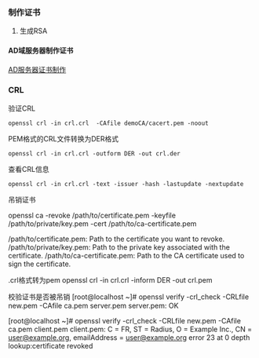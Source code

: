 ### 制作证书

1. 生成RSA



#### AD域服务器制作证书

[AD服务器证书制作](https://zhuanlan.zhihu.com/p/558286846?utm_id=0)

### CRL

验证CRL

```openssl crl -in crl.crl  -CAfile demoCA/cacert.pem -noout```

PEM格式的CRL文件转换为DER格式

```openssl crl -in crl.crl -outform DER -out crl.der```

查看CRL信息

```openssl crl -in crl.crl -text -issuer -hash -lastupdate -nextupdate```



吊销证书

openssl ca -revoke /path/to/certificate.pem -keyfile /path/to/private/key.pem -cert /path/to/ca-certificate.pem

/path/to/certificate.pem: Path to the certificate you want to revoke.
/path/to/private/key.pem: Path to the private key associated with the certificate.
/path/to/ca-certificate.pem: Path to the CA certificate used to sign the certificate.

.crl格式转为pem
openssl crl -in crl.crl -inform DER -out crl.pem

校验证书是否被吊销
[root@localhost ~]# openssl verify -crl_check -CRLfile new.pem -CAfile ca.pem server.pem
server.pem: OK


[root@localhost ~]# openssl verify -crl_check -CRLfile new.pem -CAfile ca.pem client.pem
client.pem: C = FR, ST = Radius, O = Example Inc., CN = user@example.org, emailAddress = user@example.org
error 23 at 0 depth lookup:certificate revoked


